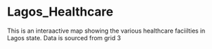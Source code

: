 # Lagos_Healthcare
This is an interaactive map showing the various healthcare faciilties in Lagos state. Data is sourced from grid 3
